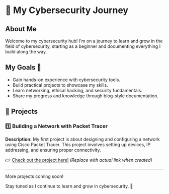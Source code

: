 # 🚀 My Cybersecurity Journey

## About Me
Welcome to my cybersecurity hub! I'm on a journey to learn and grow in the field of cybersecurity, starting as a beginner and documenting everything I build along the way.

## My Goals 🎯
- Gain hands-on experience with cybersecurity tools.
- Build practical projects to showcase my skills.
- Learn networking, ethical hacking, and security fundamentals.
- Share my progress and knowledge through blog-style documentation.

## 🔗 Projects
### 1️⃣ **Building a Network with Packet Tracer**
**Description:** My first project is about designing and configuring a network using Cisco Packet Tracer. This project involves setting up devices, IP addressing, and ensuring proper connectivity.

👉 [Check out the project here!](https://github.com/YourUsername/packet-tracer-network) *(Replace with actual link when created)*

---
More projects coming soon!

Stay tuned as I continue to learn and grow in cybersecurity. 🚀
